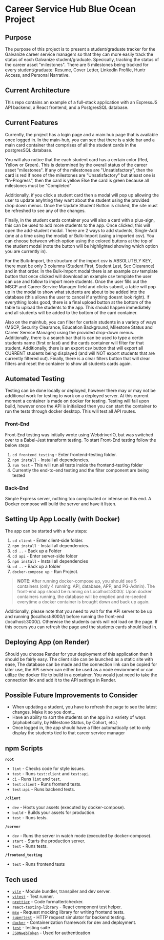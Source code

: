 # Career Service Hub Blue Ocean Project

## Purpose

The purpose of this project is to present a student/graduate tracker for the Galvanize career service managers so that they can more easily track the status of each Galvanize student/graduate. Specically, tracking the status of the career asset "milestones". There are 5 milestones being tracked for every student/graduate: Resume, Cover Letter, LinkedIn Profile, Huntr Access, and Personal Narrative.

## Current Architecture

This repo contains an example of a full-stack application with an ExpressJS API backend, a React frontend, and a PostgresSQL database. 

## Current Features

Currently, the project has a login page and a main hub page that is available once logged in. In the main-hub, you can see that there is a side bar and a main card container that comprises of all the student cards in the postgresSQL database. 

You will also notice that the each student card has a certain color (Red, Yellow or Green). This is determined by the overall status of the career asset "milestones". 
    If any of the milestones are "Unsatisfactory", then the card is red
    If none of the milestones are "Unsatisfactory" but atleast one is "In-Progress", then the card is yellow
    Else the card is green because all milestones must be "Completed" 

Additionally, if you click a student card then a modal will pop up allowing the user to update anyhting they want about the student using the provided drop down menus. Once the Update Student Button is clicked, the site must be refreshed to see any of the changes.

Finally, in the student cards container you will also a card with a plus-sign, this can be used to add more students to the app. Once clicked, this will open the add-student modal. There are 2 ways to add students, Single-Add (one at a time using the modal) or Bulk-Import (using a imported csv). You can choose between which option using the colored buttons at the top of the student modal (note the button will be highlighted showing which option you are currently in). 

For the Bulk-Import, the structure of the import csv is ABSOLUTELY KEY, there must be only 3 columns (Student First, Student Last, Sec Clearance) and in that order. In the Bulk-Import modal there is an example csv template button that once clicked will download an example csv template the user can use and follow to import more students. Once the user fills out the MSCP and Career Service Manager field and clicks submit, a table will pop up in the modal to show what students are about to be added into the database (this allows the user to cancel if anything doesnt look right). If everything looks good, there is a final upload button at the bottom of the table to upload the students to the app. This should happen immediately and all students will be added to the bottom of the card container.

Also on the mainhub, you can filter for certain students in a variety of ways (MSCP, Security Clearance, Education Background, Milestone Status and Career Service Manager) using the provided drop-down menus. Additionally, there is a search bar that is can be used to type a certin students name (first or last) and the cards container will filter for that student. Additionally, there is an export csv button that will export all CURRENT students being displayed (and will NOT export students that are currently filtered out). Finally, there is a clear filters button that will clear filters and reset the container to show all students cards again.

## Automated Testing

Testing can be done locally or deployed, however there may or may not be additional work for testing to work on a deployed server. At this current moment a container is made on docker for testing. Testing will fail upon build, however once the API is initialized then you can start the container to run the tests through docker desktop. This will test all API routes.

### Front-End

Front-End testing was initially wrote using WebdriverIO, but was switched over to a Babel-Jest transform testing.
To start Front-End testing follow the below steps
1. `cd frontend_testing` - Enter frontend-testing folder.
2. `npm install` - Install all dependencies.
3. `run test` - This will run all tests inside the frontend-testing folder
4. Currently the end-to-end testing and the filter component are being tested

### Back-End

Simple Express server, nothing too complicated or intense on this end. A Docker compose will build the server and have it listen. 

## Setting Up App Locally (with Docker)

The app can be started with a few steps:
1. `cd client` - Enter client-side folder.
2. `npm install` - Install all dependencies.
3. `cd ..` - Back up a Folder
4. `cd api` - Enter server-side folder
5. `npm install` - Install all dependencies
6. `cd ..` - Back up a folder
7. `docker-compose up` - Run Project.

> **NOTE**: After running docker-compose up, you should see 5 containers (only 4 running: API, database, APP, and PG-Admin). The  front-end app should be running on Localhost:3000/. Upon docker containers running, the database will be emptied and re-seeded everytime a docker container is brought down and back up again.

Additionally, please note that you need to wait for the API server to be up and running (localhost:8000/) before running the front-end (localhost:3000/). Otherwise the students cards will not load on the page. If this occurs you can refresh the page and the students cards should load in.

## Deploying App (on Render)

Should you choose Render for your deployment of this application then it should be fairly easy. The client side can be launched as a static site with ease, The database can be made and the connection link can be copied for later use, the API server can either be used as a node enviornment or can utilize the docker file to build in a container. You would just need to take the connection link and add it to the API settings in Render. 

## Possible Future Improvements to Consider

- When updating a student, you have to refresh the page to see the latest changes. Make it so you dont...
- Have an ability to sort the students on the app in a variety of ways (alphabetically, by Milestone Status, by Cohort, etc.)
- Once logged in, the app should have a filter automatically set to only display the students tied to that career service manager

## npm Scripts

**`root`**

- `lint` - Checks code for style issues.
- `test` - Runs `test:client` and `test:api`.
- `ci` - Runs `lint` and `test`.
- `test:client` - Runs frontend tests.
- `test:api` - Runs backend tests.

**`/client`**

- `dev` - Hosts your assets (executed by docker-compose).
- `build` - Builds your assets for production.
- `test` - Runs tests.

**`/server`**

- `dev` - Runs the server in watch mode (executed by docker-compose).
- `start` - Starts the production server.
- `test` - Runs tests.

**`/frontend_testing`**
- `test` - Runs frontend tests

## Tech used

- [`vite`](https://vitejs.dev/) - Module bundler, transpiler and dev server.
- [`vitest`](https://vitest.dev/) - Test runner.
- [`prettier`](https://prettier.io/) - Code formatter/checker.
- [`react-testing-library`](https://testing-library.com/docs/react-testing-library/api/) - React component test helper.
- [`msw`](https://testing-library.com/docs/react-testing-library/api/) - Request mocking library for writing frontend tests.
- [`supertest`](https://github.com/ladjs/supertest) - HTTP request simulator for backend testing.
- [`docker`](https://www.docker.com/) - Containerization framework for dev and deployment.
- [`jest`](https://jestjs.io/) - testing suite
- [`JSONwebToken`](https://jwt.io/) - Used for authentication